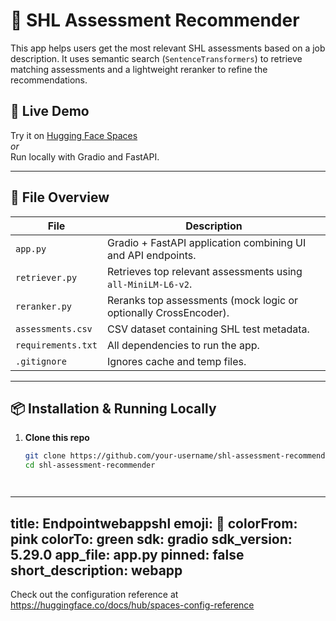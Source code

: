 # 🧠 SHL Assessment Recommender

This app helps users get the most relevant SHL assessments based on a job description. It uses semantic search (`SentenceTransformers`) to retrieve matching assessments and a lightweight reranker to refine the recommendations.

## 🚀 Live Demo

Try it on [Hugging Face Spaces](https://huggingface.co/spaces/your-username/your-space-name)  
_or_  
Run locally with Gradio and FastAPI.

---

## 📁 File Overview

| File           | Description |
|----------------|-------------|
| `app.py`       | Gradio + FastAPI application combining UI and API endpoints. |
| `retriever.py` | Retrieves top relevant assessments using `all-MiniLM-L6-v2`. |
| `reranker.py`  | Reranks top assessments (mock logic or optionally CrossEncoder). |
| `assessments.csv` | CSV dataset containing SHL test metadata. |
| `requirements.txt` | All dependencies to run the app. |
| `.gitignore`   | Ignores cache and temp files. |

---

## 📦 Installation & Running Locally

1. **Clone this repo**
   ```bash
   git clone https://github.com/your-username/shl-assessment-recommender.git
   cd shl-assessment-recommender




---
title: Endpointwebappshl
emoji: 🐨
colorFrom: pink
colorTo: green
sdk: gradio
sdk_version: 5.29.0
app_file: app.py
pinned: false
short_description: webapp
---

Check out the configuration reference at https://huggingface.co/docs/hub/spaces-config-reference
